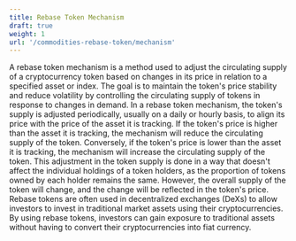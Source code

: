 ```yaml
---
title: Rebase Token Mechanism
draft: true
weight: 1
url: '/commodities-rebase-token/mechanism'
---
```


A rebase token mechanism is a method used to adjust the circulating supply of a cryptocurrency token based on changes in its price in relation to a specified asset or index. The goal is to maintain the token's price stability and reduce volatility by controlling the circulating supply of tokens in response to changes in demand.
In a rebase token mechanism, the token's supply is adjusted periodically, usually on a daily or hourly basis, to align its price with the price of the asset it is tracking. If the token's price is higher than the asset it is tracking, the mechanism will reduce the circulating supply of the token. Conversely, if the token's price is lower than the asset it is tracking, the mechanism will increase the circulating supply of the token.
This adjustment in the token supply is done in a way that doesn't affect the individual holdings of a token holders, as the proportion of tokens owned by each holder remains the same. However, the overall supply of the token will change, and the change will be reflected in the token's price.
Rebase tokens are often used in decentralized exchanges (DeXs) to allow investors to invest in traditional market assets using their cryptocurrencies. By using rebase tokens, investors can gain exposure to traditional assets without having to convert their cryptocurrencies into fiat currency.